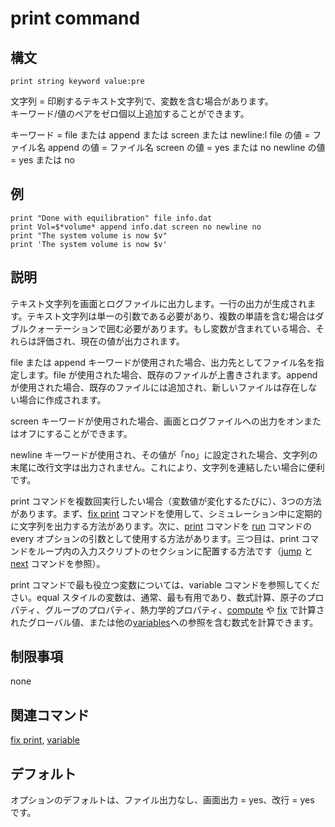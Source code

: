 # print command

## 構文
```
print string keyword value:pre
```
文字列 = 印刷するテキスト文字列で、変数を含む場合があります。  
キーワード/値のペアをゼロ個以上追加することができます。

キーワード = file または append または screen または newline:l
file の値 = ファイル名
append の値 = ファイル名
screen の値 = yes または no
newline の値 = yes または no


## 例
```
print "Done with equilibration" file info.dat
print Vol=$*volume* append info.dat screen no newline no
print "The system volume is now $v"
print 'The system volume is now $v'
```

## 説明
テキスト文字列を画面とログファイルに出力します。一行の出力が生成されます。テキスト文字列は単一の引数である必要があり、複数の単語を含む場合はダブルクォーテーションで囲む必要があります。もし変数が含まれている場合、それらは評価され、現在の値が出力されます。

file または append キーワードが使用された場合、出力先としてファイル名を指定します。file が使用された場合、既存のファイルが上書きされます。append が使用された場合、既存のファイルには追加され、新しいファイルは存在しない場合に作成されます。

screen キーワードが使用された場合、画面とログファイルへの出力をオンまたはオフにすることができます。

newline キーワードが使用され、その値が「no」に設定された場合、文字列の末尾に改行文字は出力されません。これにより、文字列を連結したい場合に便利です。

print コマンドを複数回実行したい場合（変数値が変化するたびに）、3つの方法があります。まず、[fix print]() コマンドを使用して、シミュレーション中に定期的に文字列を出力する方法があります。次に、[print]() コマンドを [run]() コマンドの every オプションの引数として使用する方法があります。三つ目は、print コマンドをループ内の入力スクリプトのセクションに配置する方法です（[jump]() と [next]() コマンドを参照）。

print コマンドで最も役立つ変数については、variable コマンドを参照してください。equal スタイルの変数は、通常、最も有用であり、数式計算、原子のプロパティ、グループのプロパティ、熱力学的プロパティ、[compute]() や [fix]() で計算されたグローバル値、または他の[variables]()への参照を含む数式を計算できます。

## 制限事項
none

## 関連コマンド
[fix print](), [variable]()

## デフォルト
オプションのデフォルトは、ファイル出力なし、画面出力 = yes、改行 = yes です。